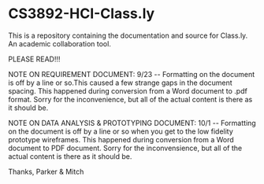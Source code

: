# CS3892-HCI-Class.ly
This is a repository containing the documentation and source for Class.ly.  An academic collaboration tool.


PLEASE READ!!!

NOTE ON REQUIREMENT DOCUMENT: 
9/23 -- Formatting on the document is off by a line or so.This caused a few strange gaps in the document spacing. This happened during conversion from a Word document to .pdf format. Sorry for the inconvenience, but all of the actual content is there as it should be.

NOTE ON DATA ANALYSIS & PROTOTYPING DOCUMENT:
10/1 -- Formatting on the document is off by a line or so when you get to the low fidelity prototype wireframes. This happened during conversion from a Word document to PDF document. Sorry for the inconvensience, but all of the actual content is there as it should be.

Thanks,
Parker & Mitch
